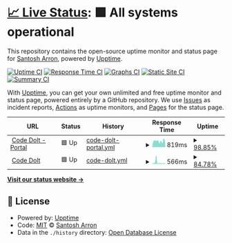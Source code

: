 # [📈 Live Status](https://codedolt.com): <!--live status--> **🟩 All systems operational**

This repository contains the open-source uptime monitor and status page for [Santosh Arron](www.epicprogrammer.org), powered by [Upptime](https://github.com/upptime/upptime).

[![Uptime CI](https://github.com/santosharron/professional-threejs-course/workflows/Uptime%20CI/badge.svg)](https://github.com/santosharron/professional-threejs-course/actions?query=workflow%3A%22Uptime+CI%22)
[![Response Time CI](https://github.com/santosharron/professional-threejs-course/workflows/Response%20Time%20CI/badge.svg)](https://github.com/santosharron/professional-threejs-course/actions?query=workflow%3A%22Response+Time+CI%22)
[![Graphs CI](https://github.com/santosharron/professional-threejs-course/workflows/Graphs%20CI/badge.svg)](https://github.com/santosharron/professional-threejs-course/actions?query=workflow%3A%22Graphs+CI%22)
[![Static Site CI](https://github.com/santosharron/professional-threejs-course/workflows/Static%20Site%20CI/badge.svg)](https://github.com/santosharron/professional-threejs-course/actions?query=workflow%3A%22Static+Site+CI%22)
[![Summary CI](https://github.com/santosharron/professional-threejs-course/workflows/Summary%20CI/badge.svg)](https://github.com/santosharron/professional-threejs-course/actions?query=workflow%3A%22Summary+CI%22)

With [Upptime](https://upptime.js.org), you can get your own unlimited and free uptime monitor and status page, powered entirely by a GitHub repository. We use [Issues](https://github.com/santosharron/professional-threejs-course/issues) as incident reports, [Actions](https://github.com/santosharron/professional-threejs-course/actions) as uptime monitors, and [Pages](https://codedolt.com) for the status page.

<!--start: status pages-->
<!-- This summary is generated by Upptime (https://github.com/upptime/upptime) -->
<!-- Do not edit this manually, your changes will be overwritten -->
<!-- prettier-ignore -->
| URL | Status | History | Response Time | Uptime |
| --- | ------ | ------- | ------------- | ------ |
| <img alt="" src="https://icons.duckduckgo.com/ip3/shop.codedolt.com.ico" height="13"> [Code Dolt - Portal](https://shop.codedolt.com/) | 🟩 Up | [code-dolt-portal.yml](https://github.com/santosharron/professional-threejs-course/commits/HEAD/history/code-dolt-portal.yml) | <details><summary><img alt="Response time graph" src="./graphs/code-dolt-portal/response-time-week.png" height="20"> 819ms</summary><br><a href="https://codedolt.com/history/code-dolt-portal"><img alt="Response time 754" src="https://img.shields.io/endpoint?url=https%3A%2F%2Fraw.githubusercontent.com%2Fsantosharron%2Fprofessional-threejs-course%2FHEAD%2Fapi%2Fcode-dolt-portal%2Fresponse-time.json"></a><br><a href="https://codedolt.com/history/code-dolt-portal"><img alt="24-hour response time 705" src="https://img.shields.io/endpoint?url=https%3A%2F%2Fraw.githubusercontent.com%2Fsantosharron%2Fprofessional-threejs-course%2FHEAD%2Fapi%2Fcode-dolt-portal%2Fresponse-time-day.json"></a><br><a href="https://codedolt.com/history/code-dolt-portal"><img alt="7-day response time 819" src="https://img.shields.io/endpoint?url=https%3A%2F%2Fraw.githubusercontent.com%2Fsantosharron%2Fprofessional-threejs-course%2FHEAD%2Fapi%2Fcode-dolt-portal%2Fresponse-time-week.json"></a><br><a href="https://codedolt.com/history/code-dolt-portal"><img alt="30-day response time 747" src="https://img.shields.io/endpoint?url=https%3A%2F%2Fraw.githubusercontent.com%2Fsantosharron%2Fprofessional-threejs-course%2FHEAD%2Fapi%2Fcode-dolt-portal%2Fresponse-time-month.json"></a><br><a href="https://codedolt.com/history/code-dolt-portal"><img alt="1-year response time 754" src="https://img.shields.io/endpoint?url=https%3A%2F%2Fraw.githubusercontent.com%2Fsantosharron%2Fprofessional-threejs-course%2FHEAD%2Fapi%2Fcode-dolt-portal%2Fresponse-time-year.json"></a></details> | <details><summary><a href="https://codedolt.com/history/code-dolt-portal">98.85%</a></summary><a href="https://codedolt.com/history/code-dolt-portal"><img alt="All-time uptime 99.83%" src="https://img.shields.io/endpoint?url=https%3A%2F%2Fraw.githubusercontent.com%2Fsantosharron%2Fprofessional-threejs-course%2FHEAD%2Fapi%2Fcode-dolt-portal%2Fuptime.json"></a><br><a href="https://codedolt.com/history/code-dolt-portal"><img alt="24-hour uptime 100.00%" src="https://img.shields.io/endpoint?url=https%3A%2F%2Fraw.githubusercontent.com%2Fsantosharron%2Fprofessional-threejs-course%2FHEAD%2Fapi%2Fcode-dolt-portal%2Fuptime-day.json"></a><br><a href="https://codedolt.com/history/code-dolt-portal"><img alt="7-day uptime 98.85%" src="https://img.shields.io/endpoint?url=https%3A%2F%2Fraw.githubusercontent.com%2Fsantosharron%2Fprofessional-threejs-course%2FHEAD%2Fapi%2Fcode-dolt-portal%2Fuptime-week.json"></a><br><a href="https://codedolt.com/history/code-dolt-portal"><img alt="30-day uptime 99.74%" src="https://img.shields.io/endpoint?url=https%3A%2F%2Fraw.githubusercontent.com%2Fsantosharron%2Fprofessional-threejs-course%2FHEAD%2Fapi%2Fcode-dolt-portal%2Fuptime-month.json"></a><br><a href="https://codedolt.com/history/code-dolt-portal"><img alt="1-year uptime 99.83%" src="https://img.shields.io/endpoint?url=https%3A%2F%2Fraw.githubusercontent.com%2Fsantosharron%2Fprofessional-threejs-course%2FHEAD%2Fapi%2Fcode-dolt-portal%2Fuptime-year.json"></a></details>
| <img alt="" src="https://icons.duckduckgo.com/ip3/codedolt.com.ico" height="13"> [Code Dolt](https://codedolt.com/) | 🟩 Up | [code-dolt.yml](https://github.com/santosharron/professional-threejs-course/commits/HEAD/history/code-dolt.yml) | <details><summary><img alt="Response time graph" src="./graphs/code-dolt/response-time-week.png" height="20"> 566ms</summary><br><a href="https://codedolt.com/history/code-dolt"><img alt="Response time 387" src="https://img.shields.io/endpoint?url=https%3A%2F%2Fraw.githubusercontent.com%2Fsantosharron%2Fprofessional-threejs-course%2FHEAD%2Fapi%2Fcode-dolt%2Fresponse-time.json"></a><br><a href="https://codedolt.com/history/code-dolt"><img alt="24-hour response time 251" src="https://img.shields.io/endpoint?url=https%3A%2F%2Fraw.githubusercontent.com%2Fsantosharron%2Fprofessional-threejs-course%2FHEAD%2Fapi%2Fcode-dolt%2Fresponse-time-day.json"></a><br><a href="https://codedolt.com/history/code-dolt"><img alt="7-day response time 566" src="https://img.shields.io/endpoint?url=https%3A%2F%2Fraw.githubusercontent.com%2Fsantosharron%2Fprofessional-threejs-course%2FHEAD%2Fapi%2Fcode-dolt%2Fresponse-time-week.json"></a><br><a href="https://codedolt.com/history/code-dolt"><img alt="30-day response time 329" src="https://img.shields.io/endpoint?url=https%3A%2F%2Fraw.githubusercontent.com%2Fsantosharron%2Fprofessional-threejs-course%2FHEAD%2Fapi%2Fcode-dolt%2Fresponse-time-month.json"></a><br><a href="https://codedolt.com/history/code-dolt"><img alt="1-year response time 387" src="https://img.shields.io/endpoint?url=https%3A%2F%2Fraw.githubusercontent.com%2Fsantosharron%2Fprofessional-threejs-course%2FHEAD%2Fapi%2Fcode-dolt%2Fresponse-time-year.json"></a></details> | <details><summary><a href="https://codedolt.com/history/code-dolt">84.78%</a></summary><a href="https://codedolt.com/history/code-dolt"><img alt="All-time uptime 97.32%" src="https://img.shields.io/endpoint?url=https%3A%2F%2Fraw.githubusercontent.com%2Fsantosharron%2Fprofessional-threejs-course%2FHEAD%2Fapi%2Fcode-dolt%2Fuptime.json"></a><br><a href="https://codedolt.com/history/code-dolt"><img alt="24-hour uptime 100.00%" src="https://img.shields.io/endpoint?url=https%3A%2F%2Fraw.githubusercontent.com%2Fsantosharron%2Fprofessional-threejs-course%2FHEAD%2Fapi%2Fcode-dolt%2Fuptime-day.json"></a><br><a href="https://codedolt.com/history/code-dolt"><img alt="7-day uptime 84.78%" src="https://img.shields.io/endpoint?url=https%3A%2F%2Fraw.githubusercontent.com%2Fsantosharron%2Fprofessional-threejs-course%2FHEAD%2Fapi%2Fcode-dolt%2Fuptime-week.json"></a><br><a href="https://codedolt.com/history/code-dolt"><img alt="30-day uptime 95.85%" src="https://img.shields.io/endpoint?url=https%3A%2F%2Fraw.githubusercontent.com%2Fsantosharron%2Fprofessional-threejs-course%2FHEAD%2Fapi%2Fcode-dolt%2Fuptime-month.json"></a><br><a href="https://codedolt.com/history/code-dolt"><img alt="1-year uptime 97.32%" src="https://img.shields.io/endpoint?url=https%3A%2F%2Fraw.githubusercontent.com%2Fsantosharron%2Fprofessional-threejs-course%2FHEAD%2Fapi%2Fcode-dolt%2Fuptime-year.json"></a></details>

<!--end: status pages-->

[**Visit our status website →**](https://codedolt.com)

## 📄 License

- Powered by: [Upptime](https://github.com/upptime/upptime)
- Code: [MIT](./LICENSE) © [Santosh Arron](www.epicprogrammer.org)
- Data in the `./history` directory: [Open Database License](https://opendatacommons.org/licenses/odbl/1-0/)
